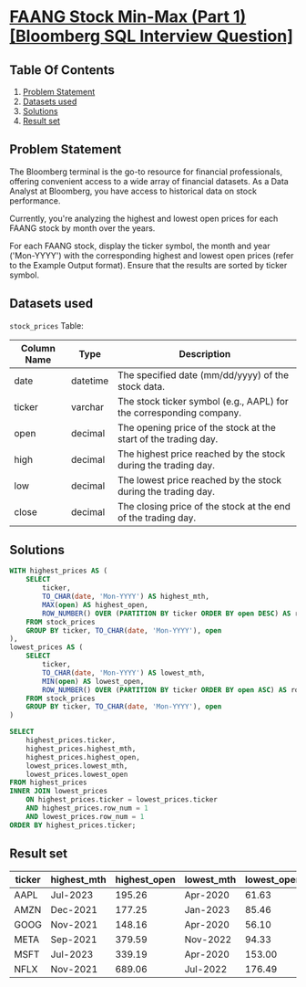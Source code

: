 # [FAANG Stock Min-Max (Part 1) [Bloomberg SQL Interview Question]](https://datalemur.com/questions/sql-bloomberg-stock-min-max-1)

## Table Of Contents
1. [Problem Statement](#problem-statement)
2. [Datasets used](#datasets-used)
3. [Solutions](#solutions)
4. [Result set](#result-set)

## Problem Statement

The Bloomberg terminal is the go-to resource for financial professionals, offering convenient access to a wide array of financial datasets. As a Data Analyst at Bloomberg, you have access to historical data on stock performance.

Currently, you're analyzing the highest and lowest open prices for each FAANG stock by month over the years.

For each FAANG stock, display the ticker symbol, the month and year ('Mon-YYYY') with the corresponding highest and lowest open prices (refer to the Example Output format). Ensure that the results are sorted by ticker symbol.

## Datasets used

```stock_prices``` Table:

|  Column Name  | Type          | Description |
| ------------- | ------------- | ----------- |
| date	| datetime |	The specified date (mm/dd/yyyy) of the stock data. |
| ticker |	varchar |	The stock ticker symbol (e.g., AAPL) for the corresponding company. |
| open |	decimal |	The opening price of the stock at the start of the trading day. |
| high |	decimal |	The highest price reached by the stock during the trading day. |
| low |	decimal |	The lowest price reached by the stock during the trading day. |
| close |	decimal |	The closing price of the stock at the end of the trading day. |

## Solutions

```sql
WITH highest_prices AS (
    SELECT
        ticker,
        TO_CHAR(date, 'Mon-YYYY') AS highest_mth,
        MAX(open) AS highest_open,
        ROW_NUMBER() OVER (PARTITION BY ticker ORDER BY open DESC) AS row_num
    FROM stock_prices
    GROUP BY ticker, TO_CHAR(date, 'Mon-YYYY'), open
),
lowest_prices AS (
    SELECT
        ticker,
        TO_CHAR(date, 'Mon-YYYY') AS lowest_mth,
        MIN(open) AS lowest_open,
        ROW_NUMBER() OVER (PARTITION BY ticker ORDER BY open ASC) AS row_num
    FROM stock_prices
    GROUP BY ticker, TO_CHAR(date, 'Mon-YYYY'), open
)

SELECT
    highest_prices.ticker,
    highest_prices.highest_mth,
    highest_prices.highest_open,
    lowest_prices.lowest_mth,
    lowest_prices.lowest_open
FROM highest_prices
INNER JOIN lowest_prices
    ON highest_prices.ticker = lowest_prices.ticker
    AND highest_prices.row_num = 1
    AND lowest_prices.row_num = 1
ORDER BY highest_prices.ticker;
```

## Result set

| ticker | highest_mth | highest_open | lowest_mth | lowest_open |
| ------ | ----------- | ------------ | ---------- | ----------- |
| AAPL   | Jul-2023    | 195.26       | Apr-2020   | 61.63       |
| AMZN   | Dec-2021    | 177.25       | Jan-2023   | 85.46       |
| GOOG   | Nov-2021    | 148.16       | Apr-2020   | 56.10       |
| META   | Sep-2021    | 379.59       | Nov-2022   | 94.33       |
| MSFT   | Jul-2023    | 339.19       | Apr-2020   | 153.00      |
| NFLX   | Nov-2021    | 689.06       | Jul-2022   | 176.49      |